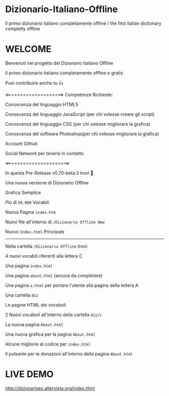 # Dizionario-Italiano-Offline
Il primo dizionario italiano completamente offline / the fitst italian dictionary completly offline

# WELCOME

Benvenuti nel progetto del Dizionario Italiano Offline

Il primo dizionario italiano completamente offline e gratis

Puoi contribuire anche tu 👍 

<====================>
Competenze Richieste:

Conoscenza del linguaggio HTML5

Conoscenza del linguaggio JavaScript (per chi volesse creare gli script)

Conoscenza del linguaggio CSS (per chi volesse migliorare la grafica)

Conoscenza del software Photoshop(per chi volesse migliorare la grafica)

Account Github

Social Network per tenersi in contatto

<======================>

In questa Pre-Release v0.70-beta.3 trovi 🥇 

Una nuova versione di Dizionario Offline

Grafica Semplice

Più di `50.000` Vocabili

Nuova Pagina `index.htm`

Nuovi file all'interno di `/Dizionario Offline New`

Nuovo `Index.html` Principale

-------------------------------------------------------------------------------------------------------------------------
Nella cartella `/Dizionario Offline` trovi:

4 nuovi vocabili riferenti alla lettera C

Una pagina `index.html`

Una pagina `about.html` (ancora da completare)

Una pagina `a.html` per portare l'utente alla pagina della lettera A

Una cartella `diz`

Le pagine HTML dei vocaboli

2 Nuovi vocaboli all'interno della cartella `diz/c`

La nuova pagina `About.html`

Una nuova grafica per la pagina `About.html`

Alcune migliorie al codice per `index.html`

Il pulsante per le donazioni all'interno della pagina `About.html`

# LIVE DEMO

http://dizionarioex.altervista.org/index.html
